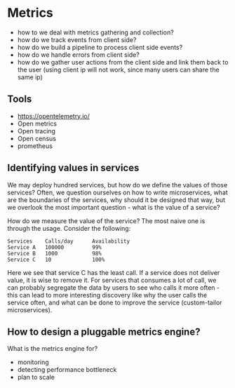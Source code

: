 # Metrics


- how to we deal with metrics gathering and collection?
- how do we track events from client side?
- how do we build a pipeline to process client side events?
- how do we handle errors from client side?
- how do we gather user actions from the client side and link them back to the user (using client ip will not work, since many users can share the same ip)

## Tools

- https://opentelemetry.io/
- Open metrics
- Open tracing
- Open census
- prometheus


## Identifying values in services

We may deploy hundred services, but how do we define the values of those services? Often, we question ourselves on how to write microservices, what are the boundaries of the services, why should it be designed that way, but we overlook the most important question - what is the value of a service?

How do we measure the value of the service? The most naive one is through the usage. Consider the following:

```
Services    Calls/day      Availability
Service A   100000         99%
Service B   1000           98%
Service C   10             100%
```

Here we see that service C has the least call. If a service does not deliver value, it is wise to remove it.
For services that consumes a lot of call, we can probably segregate the data by users to see who calls it more often - this can lead to more interesting discovery like why the user calls the service often, and what can be done to improve the service (custom-tailor microservices).


## How to design a pluggable metrics engine?

What is the metrics engine for? 
- monitoring
- detecting performance bottleneck
- plan to scale
